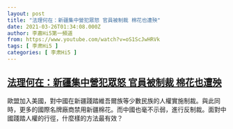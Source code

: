 ```yaml
---
layout: post
title: "法理何在：新疆集中營犯眾怒 官員被制裁 棉花也遭殃"
date: 2021-03-26T01:34:08.000Z
author: 李肅Hi5第一頻道
from: https://www.youtube.com/watch?v=oS1ScJwHRVk
tags: [ 李肃Hi5 ]
categories: [ 李肃Hi5 ]
---
```

<!--1616722448000-->
[法理何在：新疆集中營犯眾怒 官員被制裁 棉花也遭殃](https://www.youtube.com/watch?v=oS1ScJwHRVk)
------

<div>
歐盟加入美國，對中國在新疆踐踏維吾爾族等少數民族的人權實施制裁。與此同時，更多的國際名牌廠商禁用新疆棉花。而中國也毫不示弱，進行反制裁。面對中國踐踏人權的行徑，什麼樣的方法最有效？
</div>
